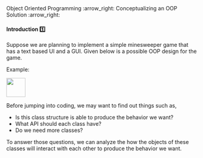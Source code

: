 <link rel="stylesheet" href="{{baseUrl}}/css/textbook.css">

<div class="website-content">

<div id="path">Object Oriented Programming :arrow_right: Conceptualizing an OOP Solution :arrow_right:</div>

<div id="title">

#### Introduction :one:

</div>

<div id="body">

Suppose we are planning to implement a simple minesweeper game that has a text based UI and a GUI. Given below is a possible OOP design for the game.

<tip-box>

Example:

<img src="{{baseUrl}}/oopDesign/conceptualizingSolution/introduction/images/textLogicMinefieldCell.png" height="50" />
<p/>

</tip-box>

Before jumping into coding, we may want to find out things such as,

* Is this class structure is able to produce the behavior we want?
* What API should each class have?
* Do we need more classes?

To answer those questions, we can analyze the how the objects of these classes will interact with each other to produce the behavior we want.

</div>

<div id="extras">
<div>

</div>
